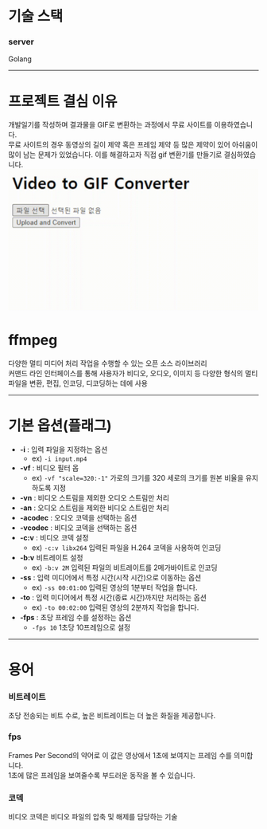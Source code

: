 # 기술 스택
### server

Golang

-----
# 프로젝트 결심 이유
개발일기를 작성하며 결과물을 GIF로 변환하는 과정에서 무료 사이트를 이용하였습니다.   
무료 사이트의 경우 동영상의 길이 제약 혹은 프레임 제약 등 많은 제약이 있어 아쉬움이 많이 남는 문제가 있었습니다.
이를 해결하고자 직접 gif 변환기를 만들기로 결심하였습니다.
<img src="/assets/rainbowbear_20240107_105103.gif">


# ffmpeg
다양한 멀티 미디어 처리 작업을 수행할 수 있는 오픈 소스 라이브러리   
커맨드 라인 인터페이스를 통해 사용자가 비디오, 오디오, 이미지 등 다양한 형식의 멀티 파일을 변환, 편집, 인코딩, 디코딩하는 데에 사용

-----

# 기본 옵션(플래그)
- **-i** : 입력 파일을 지정하는 옵션
	- ex) `-i input.mp4`
- **-vf** : 비디오 필터 옵
	- ex) `-vf "scale=320:-1"` 가로의 크기를 320 세로의 크기를 원본 비율을 유지하도록 지정
- **-vn** : 비디오 스트림을 제외한 오디오 스트림만 처리
- **-an** : 오디오 스트림을 제외한 비디오 스트림만 처리
- **-acodec** : 오디오 코덱을 선택하는 옵션
- **-vcodec** : 비디오 코덱을 선택하는 옵션
- **-c:v** : 비디오 코덱 설정
	- ex) `-c:v libx264` 입력된 파일을 H.264 코덱을 사용하여 인코딩
- **-b:v** 비트레이트 설정
	- ex) `-b:v 2M` 입력된 파일의 비트레이트를 2메가바이트로 인코딩
- **-ss** : 입력 미디어에서 특정 시간(시작 시간)으로 이동하는 옵션
	- ex) `-ss 00:01:00` 입력된 영상의 1분부터 작업을 합니다.
- **-to** : 입력 미디어에서 특정 시간(종료 시간)까지만 처리하는 옵션
	- ex) `-to 00:02:00` 입력된 영상의 2분까지 작업을 합니다.
- **-fps** : 초당 프레임 수를 설정하는 옵션
	- `-fps 10` 1초당 10프레임으로 설정

-----

# 용어
### 비트레이트
초당 전송되는 비트 수로, 높은 비트레이트는 더 높은 화질을 제공합니다.
### fps
Frames Per Second의 약어로 이 값은 영상에서 1초에 보여지는 프레임 수를 의미합니다.   
1초에 많은 프레임을 보여줄수록 부드러운 동작을 볼 수 있습니다.
### 코덱
비디오 코덱은 비디오 파일의 압축 및 해제를 담당하는 기술